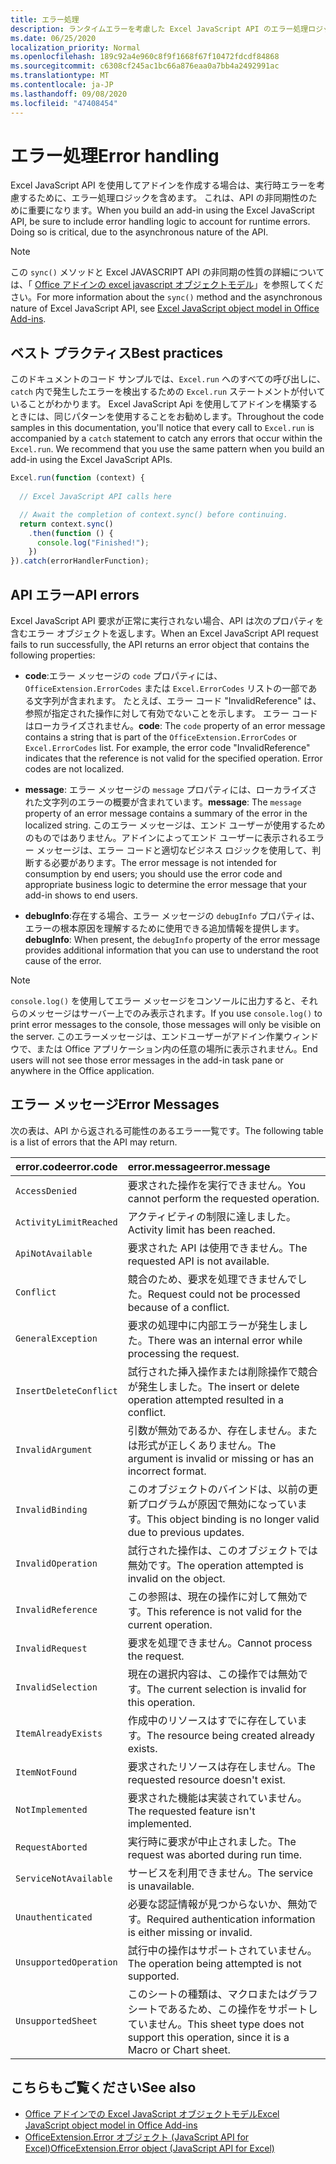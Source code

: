 ```yaml
---
title: エラー処理
description: ランタイムエラーを考慮した Excel JavaScript API のエラー処理ロジックについて説明します。
ms.date: 06/25/2020
localization_priority: Normal
ms.openlocfilehash: 189c92a4e960c8f9f1668f67f10472fdcdf84868
ms.sourcegitcommit: c6308cf245ac1bc66a876eaa0a7bb4a2492991ac
ms.translationtype: MT
ms.contentlocale: ja-JP
ms.lasthandoff: 09/08/2020
ms.locfileid: "47408454"
---
```

# <a name="error-handling"></a><span data-ttu-id="2d0c9-103">エラー処理</span><span class="sxs-lookup"><span data-stu-id="2d0c9-103">Error handling</span></span>

<span data-ttu-id="2d0c9-p101">Excel JavaScript API を使用してアドインを作成する場合は、実行時エラーを考慮するために、エラー処理ロジックを含めます。 これは、API の非同期性のために重要になります。</span><span class="sxs-lookup"><span data-stu-id="2d0c9-p101">When you build an add-in using the Excel JavaScript API, be sure to include error handling logic to account for runtime errors. Doing so is critical, due to the asynchronous nature of the API.</span></span>

> [!NOTE]
> <span data-ttu-id="2d0c9-106">この `sync()` メソッドと Excel JAVASCRIPT API の非同期の性質の詳細については、「 [Office アドインの excel javascript オブジェクトモデル](excel-add-ins-core-concepts.md)」を参照してください。</span><span class="sxs-lookup"><span data-stu-id="2d0c9-106">For more information about the `sync()` method and the asynchronous nature of Excel JavaScript API, see [Excel JavaScript object model in Office Add-ins](excel-add-ins-core-concepts.md).</span></span>

## <a name="best-practices"></a><span data-ttu-id="2d0c9-107">ベスト プラクティス</span><span class="sxs-lookup"><span data-stu-id="2d0c9-107">Best practices</span></span>

<span data-ttu-id="2d0c9-p102">このドキュメントのコード サンプルでは、`Excel.run` へのすべての呼び出しに、`catch` 内で発生したエラーを検出するための `Excel.run` ステートメントが付いていることがわかります。 Excel JavaScript Api を使用してアドインを構築するときには、同じパターンを使用することをお勧めします。</span><span class="sxs-lookup"><span data-stu-id="2d0c9-p102">Throughout the code samples in this documentation, you'll notice that every call to `Excel.run` is accompanied by a `catch` statement to catch any errors that occur within the `Excel.run`. We recommend that you use the same pattern when you build an add-in using the Excel JavaScript APIs.</span></span>

```js
Excel.run(function (context) {
  
  // Excel JavaScript API calls here

  // Await the completion of context.sync() before continuing.
  return context.sync()
    .then(function () {
      console.log("Finished!");
    })
}).catch(errorHandlerFunction);
```

## <a name="api-errors"></a><span data-ttu-id="2d0c9-110">API エラー</span><span class="sxs-lookup"><span data-stu-id="2d0c9-110">API errors</span></span>

<span data-ttu-id="2d0c9-111">Excel JavaScript API 要求が正常に実行されない場合、API は次のプロパティを含むエラー オブジェクトを返します。</span><span class="sxs-lookup"><span data-stu-id="2d0c9-111">When an Excel JavaScript API request fails to run successfully, the API returns an error object that contains the following properties:</span></span>

- <span data-ttu-id="2d0c9-p103">**code**:エラー メッセージの `code` プロパティには、`OfficeExtension.ErrorCodes` または `Excel.ErrorCodes` リストの一部である文字列が含まれます。 たとえば、エラー コード "InvalidReference" は、参照が指定された操作に対して有効でないことを示します。 エラー コードはローカライズされません。</span><span class="sxs-lookup"><span data-stu-id="2d0c9-p103">**code**:  The `code` property of an error message contains a string that is part of the `OfficeExtension.ErrorCodes` or `Excel.ErrorCodes` list. For example, the error code "InvalidReference" indicates that the reference is not valid for the specified operation. Error codes are not localized.</span></span>

- <span data-ttu-id="2d0c9-115">**message**: エラー メッセージの `message` プロパティには、ローカライズされた文字列のエラーの概要が含まれています。</span><span class="sxs-lookup"><span data-stu-id="2d0c9-115">**message**: The `message` property of an error message contains a summary of the error in the localized string.</span></span> <span data-ttu-id="2d0c9-116">このエラー メッセージは、エンド ユーザーが使用するためのものではありません。アドインによってエンド ユーザーに表示されるエラー メッセージは、エラー コードと適切なビジネス ロジックを使用して、判断する必要があります。</span><span class="sxs-lookup"><span data-stu-id="2d0c9-116">The error message is not intended for consumption by end users; you should use the error code and appropriate business logic to determine the error message that your add-in shows to end users.</span></span>

- <span data-ttu-id="2d0c9-117">**debugInfo**:存在する場合、エラー メッセージの `debugInfo` プロパティは、エラーの根本原因を理解するために使用できる追加情報を提供します。</span><span class="sxs-lookup"><span data-stu-id="2d0c9-117">**debugInfo**: When present, the `debugInfo` property of the error message provides additional information that you can use to understand the root cause of the error.</span></span>

> [!NOTE]
> <span data-ttu-id="2d0c9-118">`console.log()` を使用してエラー メッセージをコンソールに出力すると、それらのメッセージはサーバー上でのみ表示されます。</span><span class="sxs-lookup"><span data-stu-id="2d0c9-118">If you use `console.log()` to print error messages to the console, those messages will only be visible on the server.</span></span> <span data-ttu-id="2d0c9-119">このエラーメッセージは、エンドユーザーがアドイン作業ウィンドウで、または Office アプリケーション内の任意の場所に表示されません。</span><span class="sxs-lookup"><span data-stu-id="2d0c9-119">End users will not see those error messages in the add-in task pane or anywhere in the Office application.</span></span>

## <a name="error-messages"></a><span data-ttu-id="2d0c9-120">エラー メッセージ</span><span class="sxs-lookup"><span data-stu-id="2d0c9-120">Error Messages</span></span>

<span data-ttu-id="2d0c9-121">次の表は、API から返される可能性のあるエラー一覧です。</span><span class="sxs-lookup"><span data-stu-id="2d0c9-121">The following table is a list of errors that the API may return.</span></span>

|<span data-ttu-id="2d0c9-122">error.code</span><span class="sxs-lookup"><span data-stu-id="2d0c9-122">error.code</span></span> | <span data-ttu-id="2d0c9-123">error.message</span><span class="sxs-lookup"><span data-stu-id="2d0c9-123">error.message</span></span> |
|:----------|:--------------|
|`AccessDenied` |<span data-ttu-id="2d0c9-124">要求された操作を実行できません。</span><span class="sxs-lookup"><span data-stu-id="2d0c9-124">You cannot perform the requested operation.</span></span>|
|`ActivityLimitReached`|<span data-ttu-id="2d0c9-125">アクティビティの制限に達しました。</span><span class="sxs-lookup"><span data-stu-id="2d0c9-125">Activity limit has been reached.</span></span>|
|`ApiNotAvailable`|<span data-ttu-id="2d0c9-126">要求された API は使用できません。</span><span class="sxs-lookup"><span data-stu-id="2d0c9-126">The requested API is not available.</span></span>|
|`Conflict`|<span data-ttu-id="2d0c9-127">競合のため、要求を処理できませんでした。</span><span class="sxs-lookup"><span data-stu-id="2d0c9-127">Request could not be processed because of a conflict.</span></span>|
|`GeneralException`|<span data-ttu-id="2d0c9-128">要求の処理中に内部エラーが発生しました。</span><span class="sxs-lookup"><span data-stu-id="2d0c9-128">There was an internal error while processing the request.</span></span>|
|`InsertDeleteConflict`|<span data-ttu-id="2d0c9-129">試行された挿入操作または削除操作で競合が発生しました。</span><span class="sxs-lookup"><span data-stu-id="2d0c9-129">The insert or delete operation attempted resulted in a conflict.</span></span>|
|`InvalidArgument` |<span data-ttu-id="2d0c9-130">引数が無効であるか、存在しません。または形式が正しくありません。</span><span class="sxs-lookup"><span data-stu-id="2d0c9-130">The argument is invalid or missing or has an incorrect format.</span></span>|
|`InvalidBinding`  |<span data-ttu-id="2d0c9-131">このオブジェクトのバインドは、以前の更新プログラムが原因で無効になっています。</span><span class="sxs-lookup"><span data-stu-id="2d0c9-131">This object binding is no longer valid due to previous updates.</span></span>|
|`InvalidOperation`|<span data-ttu-id="2d0c9-132">試行された操作は、このオブジェクトでは無効です。</span><span class="sxs-lookup"><span data-stu-id="2d0c9-132">The operation attempted is invalid on the object.</span></span>|
|`InvalidReference`|<span data-ttu-id="2d0c9-133">この参照は、現在の操作に対して無効です。</span><span class="sxs-lookup"><span data-stu-id="2d0c9-133">This reference is not valid for the current operation.</span></span>|
|`InvalidRequest`  |<span data-ttu-id="2d0c9-134">要求を処理できません。</span><span class="sxs-lookup"><span data-stu-id="2d0c9-134">Cannot process the request.</span></span>|
|`InvalidSelection`|<span data-ttu-id="2d0c9-135">現在の選択内容は、この操作では無効です。</span><span class="sxs-lookup"><span data-stu-id="2d0c9-135">The current selection is invalid for this operation.</span></span>|
|`ItemAlreadyExists`|<span data-ttu-id="2d0c9-136">作成中のリソースはすでに存在しています。</span><span class="sxs-lookup"><span data-stu-id="2d0c9-136">The resource being created already exists.</span></span>|
|`ItemNotFound` |<span data-ttu-id="2d0c9-137">要求されたリソースは存在しません。</span><span class="sxs-lookup"><span data-stu-id="2d0c9-137">The requested resource doesn't exist.</span></span>|
|`NotImplemented`  |<span data-ttu-id="2d0c9-138">要求された機能は実装されていません。</span><span class="sxs-lookup"><span data-stu-id="2d0c9-138">The requested feature isn't implemented.</span></span>|
|`RequestAborted`|<span data-ttu-id="2d0c9-139">実行時に要求が中止されました。</span><span class="sxs-lookup"><span data-stu-id="2d0c9-139">The request was aborted during run time.</span></span>|
|`ServiceNotAvailable`|<span data-ttu-id="2d0c9-140">サービスを利用できません。</span><span class="sxs-lookup"><span data-stu-id="2d0c9-140">The service is unavailable.</span></span>|
|`Unauthenticated` |<span data-ttu-id="2d0c9-141">必要な認証情報が見つからないか、無効です。</span><span class="sxs-lookup"><span data-stu-id="2d0c9-141">Required authentication information is either missing or invalid.</span></span>|
|`UnsupportedOperation`|<span data-ttu-id="2d0c9-142">試行中の操作はサポートされていません。</span><span class="sxs-lookup"><span data-stu-id="2d0c9-142">The operation being attempted is not supported.</span></span>|
|`UnsupportedSheet`|<span data-ttu-id="2d0c9-143">このシートの種類は、マクロまたはグラフシートであるため、この操作をサポートしていません。</span><span class="sxs-lookup"><span data-stu-id="2d0c9-143">This sheet type does not support this operation, since it is a Macro or Chart sheet.</span></span>|

## <a name="see-also"></a><span data-ttu-id="2d0c9-144">こちらもご覧ください</span><span class="sxs-lookup"><span data-stu-id="2d0c9-144">See also</span></span>

- [<span data-ttu-id="2d0c9-145">Office アドインでの Excel JavaScript オブジェクトモデル</span><span class="sxs-lookup"><span data-stu-id="2d0c9-145">Excel JavaScript object model in Office Add-ins</span></span>](excel-add-ins-core-concepts.md)
- [<span data-ttu-id="2d0c9-146">OfficeExtension.Error オブジェクト (JavaScript API for Excel)</span><span class="sxs-lookup"><span data-stu-id="2d0c9-146">OfficeExtension.Error object (JavaScript API for Excel)</span></span>](/javascript/api/office/officeextension.error?view=excel-js-preview)
